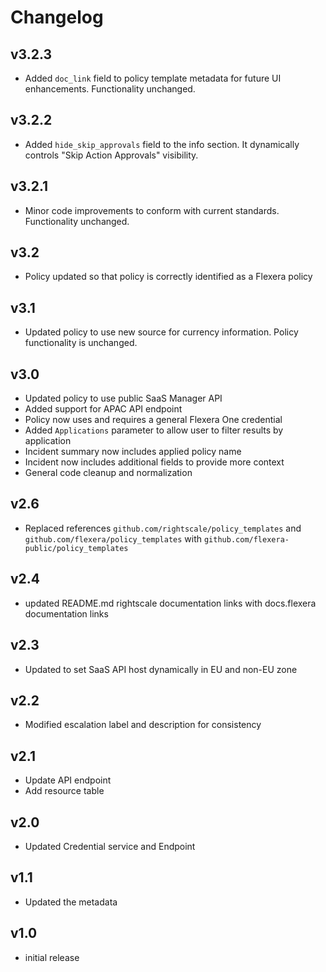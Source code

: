 # Changelog

## v3.2.3

- Added `doc_link` field to policy template metadata for future UI enhancements. Functionality unchanged.

## v3.2.2

- Added `hide_skip_approvals` field to the info section. It dynamically controls "Skip Action Approvals" visibility.

## v3.2.1

- Minor code improvements to conform with current standards. Functionality unchanged.

## v3.2

- Policy updated so that policy is correctly identified as a Flexera policy

## v3.1

- Updated policy to use new source for currency information. Policy functionality is unchanged.

## v3.0

- Updated policy to use public SaaS Manager API
- Added support for APAC API endpoint
- Policy now uses and requires a general Flexera One credential
- Added `Applications` parameter to allow user to filter results by application
- Incident summary now includes applied policy name
- Incident now includes additional fields to provide more context
- General code cleanup and normalization

## v2.6

- Replaced references `github.com/rightscale/policy_templates` and `github.com/flexera/policy_templates` with `github.com/flexera-public/policy_templates`

## v2.4

- updated README.md rightscale documentation links with docs.flexera documentation links

## v2.3

- Updated to set SaaS API host dynamically in EU and non-EU zone

## v2.2

- Modified escalation label and description for consistency

## v2.1

- Update API endpoint
- Add resource table

## v2.0

- Updated Credential service and Endpoint

## v1.1

- Updated the metadata

## v1.0

- initial release
